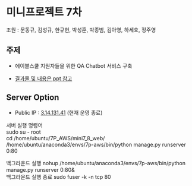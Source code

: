 # 미니프로젝트 7차
조원 : 문동규, 김성규, 한규현, 박성훈, 박종범, 김아영, 하세호, 정주영

## 주제
- 에이블스쿨 지원자들을 위한 QA Chatbot 서비스 구축


- [결과물 및 내용은 ppt 참고
](https://github.com/kyudori/KT_AIVLE_School_7th_Project/blob/main/AI%20%EB%AF%B8%ED%94%84%207%EC%B0%A8%20%EB%B0%9C%ED%91%9C%EC%9E%90%EB%A3%8C.pptx)
## Server Option
- Public IP : [3.14.131.41](http://3.14.131.41/)   (현재 운영 종료)

서버 실행 명령어   
sudo su - root   
cd /home/ubuntu/7P_AWS/mini7_8_web/   
/home/ubuntu/anaconda3/envs/7p-aws/bin/python manage.py runserver 0:80

백그라운드 실행
nohup /home/ubuntu/anaconda3/envs/7p-aws/bin/python manage.py runserver 0:80&   
백그라운드 실행 종료
sudo fuser -k -n tcp 80
